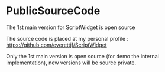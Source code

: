 # PublicSourceCode
The 1st main version for ScriptWidget is open source

The source code is placed at my personal profile : https://github.com/everettjf/ScriptWidget

Only the 1st main version is open source (for demo the internal implementation), new versions will be source private.
